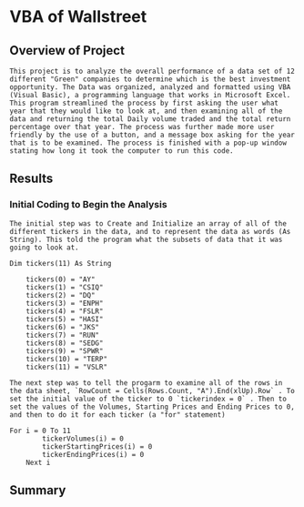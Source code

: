 # VBA of Wallstreet

## Overview of Project
	This project is to analyze the overall performance of a data set of 12 different "Green" companies to determine which is the best investment opportunity. The Data was organized, analyzed and formatted using VBA (Visual Basic), a programming language that works in Microsoft Excel. This program streamlined the process by first asking the user what year that they would like to look at, and then examining all of the data and returning the total Daily volume traded and the total return percentage over that year. The process was further made more user friendly by the use of a button, and a message box asking for the year that is to be examined. The process is finished with a pop-up window stating how long it took the computer to run this code.

## Results
### Initial Coding to Begin the Analysis
	The initial step was to Create and Initialize an array of all of the different tickers in the data, and to represent the data as words (As String). This told the program what the subsets of data that it was going to look at.
```
Dim tickers(11) As String
    
    tickers(0) = "AY"
    tickers(1) = "CSIQ"
    tickers(2) = "DQ"
    tickers(3) = "ENPH"
    tickers(4) = "FSLR"
    tickers(5) = "HASI"
    tickers(6) = "JKS"
    tickers(7) = "RUN"
    tickers(8) = "SEDG"
    tickers(9) = "SPWR"
    tickers(10) = "TERP"
    tickers(11) = "VSLR"
```

	The next step was to tell the progarm to examine all of the rows in the data sheet, `RowCount = Cells(Rows.Count, "A").End(xlUp).Row` . To set the initial value of the ticker to 0 `tickerindex = 0` . Then to set the values of the Volumes, Starting Prices and Ending Prices to 0, and then to do it for each ticker (a "for" statement)

```
For i = 0 To 11
        tickerVolumes(i) = 0
        tickerStartingPrices(i) = 0
        tickerEndingPrices(i) = 0
    Next i
```

## Summary
